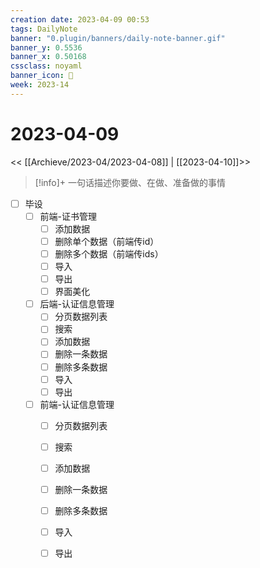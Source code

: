 ```yaml
---
creation date: 2023-04-09 00:53
tags: DailyNote
banner: "0.plugin/banners/daily-note-banner.gif"
banner_y: 0.5536
banner_x: 0.50168
cssclass: noyaml
banner_icon: 💌
week: 2023-14
---
```


# 2023-04-09

<< [[Archieve/2023-04/2023-04-08]] | [[2023-04-10]]>>


> [!info]+ 一句话描述你要做、在做、准备做的事情
> 

- [ ] 毕设
	- [ ] 前端-证书管理
		- [ ] 添加数据
		- [ ] 删除单个数据（前端传id）
		- [ ] 删除多个数据（前端传ids）
		- [ ] 导入
		- [ ] 导出
		- [ ] 界面美化
	- [ ] 后端-认证信息管理
		- [ ] 分页数据列表
		- [ ] 搜索
		- [ ] 添加数据
		- [ ] 删除一条数据
		- [ ] 删除多条数据
		- [ ] 导入
		- [ ] 导出
	- [ ] 前端-认证信息管理
		- [ ] 分页数据列表
		- [ ] 搜索
		- [ ] 添加数据
		- [ ] 删除一条数据
		- [ ] 删除多条数据
		- [ ] 导入
		- [ ] 导出


